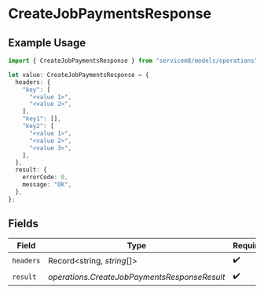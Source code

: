 # CreateJobPaymentsResponse

## Example Usage

```typescript
import { CreateJobPaymentsResponse } from "servicem8/models/operations";

let value: CreateJobPaymentsResponse = {
  headers: {
    "key": [
      "<value 1>",
      "<value 2>",
    ],
    "key1": [],
    "key2": [
      "<value 1>",
      "<value 2>",
      "<value 3>",
    ],
  },
  result: {
    errorCode: 0,
    message: "OK",
  },
};
```

## Fields

| Field                                        | Type                                         | Required                                     | Description                                  |
| -------------------------------------------- | -------------------------------------------- | -------------------------------------------- | -------------------------------------------- |
| `headers`                                    | Record<string, *string*[]>                   | :heavy_check_mark:                           | N/A                                          |
| `result`                                     | *operations.CreateJobPaymentsResponseResult* | :heavy_check_mark:                           | N/A                                          |